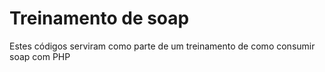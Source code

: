 # Treinamento de soap

Estes códigos serviram como parte de um treinamento de como consumir soap com PHP
